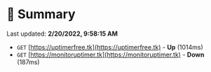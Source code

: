 # 📖 Summary
Last updated: **2/20/2022, 9:58:15 AM**

- `GET` [https://uptimerfree.tk](https://uptimerfree.tk) - **Up** (1014ms)
- `GET` [https://monitoruptimer.tk](https://monitoruptimer.tk) - **Down** (187ms)
